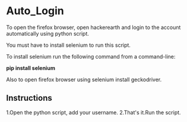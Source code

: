 # Auto_Login
To open the firefox browser, open hackerearth and login to the account automatically using python script.

You must have to install selenium to run this script.

To install selenium run the following command from a command-line:

**pip install selenium**


Also to open firefox browser using selenium install geckodriver.

## Instructions

1.Open the python script, add your username.
2.That's it.Run the script.
